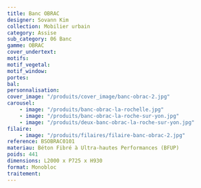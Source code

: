 ```yaml
---
title: Banc OBRAC
designer: Sovann Kim
collection: Mobilier urbain
category: Assise
sub_category: 06 Banc
gamme: OBRAC
cover_undertext:
motifs:
motif_vegetal:
motif_window:
portes:
bal:
personnalisation:
cover_image: "/produits/cover_image/banc-obrac-2.jpg"
carousel:
    - image: "/produits/banc-obrac-la-rochelle.jpg"
    - image: "/produits/banc-obrac-la-roche-sur-yon.jpg"
    - image: "/produits/deux-banc-obrac-la-roche-sur-yon.jpg"
filaire:
    - image: "/produits/filaires/filaire-banc-obrac-2.jpg"
reference: BSOBRAC0101
materiau: Béton Fibré à Ultra-hautes Performances (BFUP)
poids: 441
dimensions: L2000 x P725 x H930
format: Monobloc
traitement:
---
```

